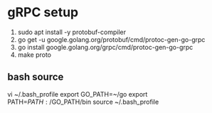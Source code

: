 # gRPC setup
1. sudo apt install -y protobuf-compiler
2. go get -u google.golang.org/protobuf/cmd/protoc-gen-go-grpc
3. go install google.golang.org/grpc/cmd/protoc-gen-go-grpc
4. make proto


## bash source
vi ~/.bash_profile
export GO_PATH=~/go
export PATH=$PATH:/$GO_PATH/bin
source ~/.bash_profile
